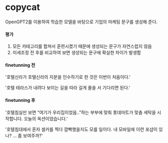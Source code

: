 # copycat

OpenGPT2를 이용하여 학습한 모델을 바탕으로 기업의 마케팅 문구를 생성해 준다.

#### 평가
1. 모든 카테고리를 합쳐서 훈련시켰기 때문에 생성되는 문구가 자연스럽지 않음
2. 미세조정 전 후를 비교하여 보면 생성되는 문구에 확실한 차이가 발생함

#### finetunning 전

'호텔신라가 호텔신라의 지분을 인수하기로 한 것은 이번이 처음이다.'

'호텔 테라스가 내려다 보이는 길을 따라 길게 줄을 서 기다리면 된다.'

#### finetunning 후

'호텔침실만 보면 “여기가 우리집이었음..”하는 부부에 맞춰 롯데마트가 맞춤 세탁을 시작합니다. 오늘의 옥션이었습니다.'

'호텔침대에서 혼자 셀카를 찍다 깜빡했을지도 모를 일이다. 내 모바일에 이런 포샵이 있나? ... 좀 보여주까?'
